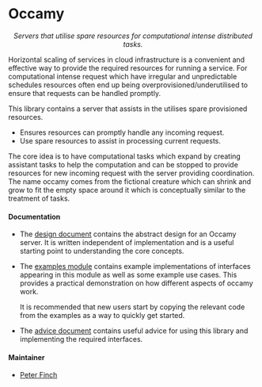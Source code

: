 # Occamy

<p align="center">
<em>
Servers that utilise spare resources for computational intense distributed tasks.
</em>
</p>

Horizontal scaling of services in cloud infrastructure is a convenient and effective way to provide the required
resources for running a service. For computational intense request which have irregular and unpredictable schedules
resources often end up being overprovisioned/underutilised to ensure that requests can be handled promptly.

This library contains a server that assists in the utilises spare provisioned resources.

- Ensures resources can promptly handle any incoming request.
- Use spare resources to assist in processing current requests.

The core idea is to have computational tasks which expand by creating assistant tasks to help the computation and can be
stopped to provide resources for new incoming request with the server providing coordination. The name occamy comes from
the fictional creature which can shrink and grow to fit the empty space around it which is conceptually similar to the
treatment of tasks.

#### Documentation

- The [design document](./documentation/design.md) contains the abstract design for an Occamy server. It is written
  independent of implementation and is a useful starting point to understanding the core concepts.

- The [examples module](./examples) contains example implementations of interfaces appearing in this module as well as
  some example use cases. This provides a practical demonstration on how different aspects of occamy work.

  It is recommended that new users start by copying the relevant code from the examples as a way to quickly get started.

- The [advice document](./documentation/advice.md) contains useful advice for using this library and implementing the
  required interfaces.

#### Maintainer

- [Peter Finch](github.com/PeterEFinch)